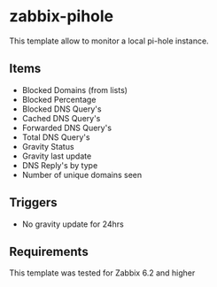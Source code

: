 # zabbix-pihole
This template allow to monitor a local pi-hole instance.

## Items

- Blocked Domains (from lists)
- Blocked Percentage 
- Blocked DNS Query's
- Cached DNS Query's
- Forwarded DNS Query's
- Total DNS Query's
- Gravity Status
- Gravity last update
- DNS Reply's by type
- Number of unique domains seen

## Triggers

- No gravity update for 24hrs

## Requirements

This template was tested for Zabbix 6.2 and higher
